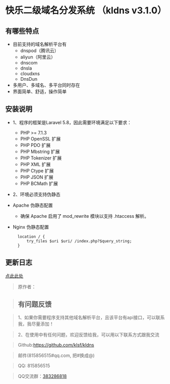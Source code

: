 # 快乐二级域名分发系统 （kldns v3.1.0）

## 有哪些特点
* 目前支持的域名解析平台有
    *  dnspod（腾讯云）
    *  aliyun（阿里云）
    *  dnscom
    *  dnsla
    *  cloudxns
    *  DnsDun
* 多用户、多域名、多平台同时存在
* 界面简单、舒适，操作简单

## 安装说明
* 1、程序的框架是Laravel 5.8，因此需要环境满足以下要求：
    * PHP >= 7.1.3
    * PHP OpenSSL 扩展
    * PHP PDO 扩展
    * PHP Mbstring 扩展
    * PHP Tokenizer 扩展
    * PHP XML 扩展
    * PHP Ctype 扩展
    * PHP JSON 扩展
    * PHP BCMath 扩展
* 2、环境必须支持伪静态

* Apache 伪静态配置
    * 确保 Apache 启用了 mod_rewrite 模块以支持 .htaccess 解析。
* Nginx 伪静态配置

        location / {
            try_files $uri $uri/ /index.php?$query_string;
        }

## 更新日志
[点此此处](https://github.com/HSDComputerTeam/kldns/blob/3.0/CHANGELONG.md)

> 原作者：

>## 有问题反馈

> 1、如果你需要程序支持其他域名解析平台，且该平台有api接口，可以联系我，我尽量添加！

> 2、在使用中有任何问题，欢迎反馈给我，可以用以下联系方式跟我交流

> Github:https://github.com/klsf/kldns

> 邮件(815856515#qq.com, 把#换成@)

> QQ: 815856515

> QQ交流群：[383286818](http://shang.qq.com/wpa/qunwpa?idkey=5c50f31eb84481f05bbbeca6a0759a2e9763118f04dce5c6ca2e23652cb2a58b")
